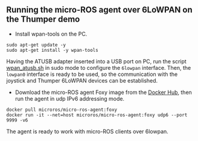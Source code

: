 ## Running the micro-ROS agent over 6LoWPAN on the Thumper demo 

- Install wpan-tools on the PC.

```
sudo apt-get update -y
sudo apt-get install -y wpan-tools
```

Having the ATUSB adapter inserted into a USB port on PC, run the script [wpan_atusb.sh](../atusb/wpan_atusb_sh.md) in sudo mode to configure the `6lowpan` interface.
Then, the `lowpan0` interface is ready to be used, so the  communication with the joystick and Thumper 6LoWPAN devices can be established. 

- Download the micro-ROS agent Foxy image from  the [Docker Hub](https://hub.docker.com/), then run the agent in udp IPv6 addressing mode. 

```
docker pull microros/micro-ros-agent:foxy
docker run -it --net=host microros/micro-ros-agent:foxy udp6 --port 9999 -v6
```

The agent is ready to work with micro-ROS clients over 6lowpan.